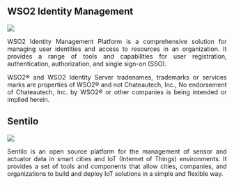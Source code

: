 ## WSO2 Identity Management 
<div data-type="logo">
      <a href="https://www.wso2.com" target="new"><img style="background-position: center center;background-repeat: no-repeat;" data-setting="border" src="https://media.licdn.com/dms/image/C4D0BAQFchI_Xw-FFhQ/company-logo_200_200/0/1597299923263?e=1680134400&v=beta&t=8Vl09PA2XeC_47AVb0_PfYHj0aApPb5XR_f7ahTvKxg">
      </a>
 </div>
<p style='text-align: justify;'>WSO2 Identity Management Platform is a comprehensive solution for managing user identities and access to resources in an organization. It provides a range of tools and capabilities for user registration, authentication, authorization, and single sign-on (SSO).</p>

<p style='text-align: justify;'>WSO2® and WSO2 Identity Server tradenames, trademarks or services marks are properties of WSO2® and not Chateautech, Inc., No endorsement of Chateautech, Inc. by WSO2® or other companies is being intended or implied herein.</p>

## Sentilo
<div data-type="logo">
      <a href="https://www.sentilo.io/" target="new"><img style="background-position: center center;background-repeat: no-repeat;" data-setting="border" src="https://www.sentilo.io/wordpress/wp-content/uploads/2013/11/sentilo_logo.png">
      </a>
 </div>
<p style='text-align: justify;'>Sentilo is an open source platform for the management of sensor and actuator data in smart cities and IoT (Internet of Things) environments. It provides a set of tools and components that allow cities, companies, and organizations to build and deploy IoT solutions in a simple and flexible way.</[]>




